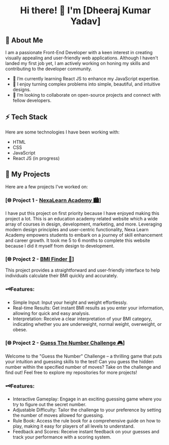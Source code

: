 <h1 align="center">Hi there! 👋 I'm [Dheeraj Kumar Yadav]</h1>

## 🚀 About Me
I am a passionate Front-End Developer with a keen interest in creating visually appealing and user-friendly web applications. Although I haven't landed my first job yet, I am actively working on honing my skills and contributing to the developer community.

- 🔭 I’m currently learning React JS to enhance my JavaScript expertise.
- 🌱 I enjoy turning complex problems into simple, beautiful, and intuitive designs.
- 👯 I’m looking to collaborate on open-source projects and connect with fellow developers.

## ⚡ Tech Stack
Here are some technologies I have been working with:

- HTML
- CSS
- JavaScript
- React JS (in progress)

## 📂 My Projects
Here are a few projects I've worked on:

### [🌐 Project 1 - [NexaLearn Academy 🏙](https://nexa-learn.netlify.app/)]
I have put this project on first priority because I have enjoyed making this project a lot. This is an education academy related website which a wide array of courses in design, development, marketing, and more. Leveraging modern design principles and user-centric functionality, Nexa Learn Academy empowers students to embark on a journey of skill enhancement and career growth. It took me 5 to 6 months to complete this website because I did it myself from design to development.

### [🌐 Project 2 - [BMI Finder 📐](https://find-bmi.netlify.app/)]
This project provides a straightforward and user-friendly interface to help individuals calculate their BMI quickly and accurately.

### 🗝Features:
- Simple Input: Input your height and weight effortlessly.
- Real-time Results: Get instant BMI results as you enter your information, allowing for quick and easy analysis.
- Interpretation: Receive a clear interpretation of your BMI category, indicating whether you are underweight, normal weight, overweight, or obese.

### [🌐 Project 2 - [Guess The Number Challenge 🎮](https://number-guessing-challenge.netlify.app/)]
Welcome to the "Guess the Number" Challenge – a thrilling game that puts your intuition and guessing skills to the test! Can you guess the hidden number within the specified number of moves? Take on the challenge and find out!
Feel free to explore my repositories for more projects!

### 🗝Features:
- Interactive Gameplay: Engage in an exciting guessing game where you try to figure out the secret number.
- Adjustable Difficulty: Tailor the challenge to your preference by setting the number of moves allowed for guessing.
- Rule Book: Access the rule book for a comprehensive guide on how to play, making it easy for players of all levels to understand.
- Feedback and Scores: Receive instant feedback on your guesses and track your performance with a scoring system.

<!---
Design-With-Dheeraj/Design-With-Dheeraj is a ✨ special ✨ repository because its `README.md` (this file) appears on your GitHub profile.
You can click the Preview link to take a look at your changes.
--->
